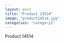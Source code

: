 ```yaml
---
layout: post
title: "Product 14514"
image: "product14514.jpg"
categories: "category1"
---
```

Product 14514
